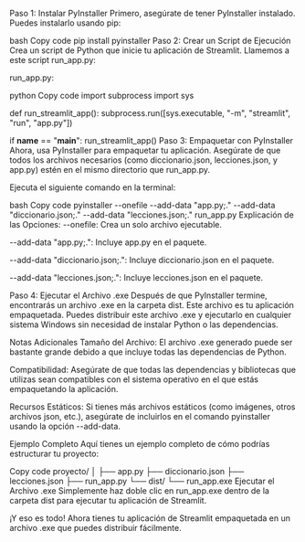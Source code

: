Paso 1: Instalar PyInstaller
Primero, asegúrate de tener PyInstaller instalado. Puedes instalarlo usando pip:

bash
Copy code
pip install pyinstaller
Paso 2: Crear un Script de Ejecución
Crea un script de Python que inicie tu aplicación de Streamlit. Llamemos a este script run_app.py:

run_app.py:

python
Copy code
import subprocess
import sys

def run_streamlit_app():
    subprocess.run([sys.executable, "-m", "streamlit", "run", "app.py"])

if __name__ == "__main__":
    run_streamlit_app()
Paso 3: Empaquetar con PyInstaller
Ahora, usa PyInstaller para empaquetar tu aplicación. Asegúrate de que todos los archivos necesarios (como diccionario.json, lecciones.json, y app.py) estén en el mismo directorio que run_app.py.

Ejecuta el siguiente comando en la terminal:

bash
Copy code
pyinstaller --onefile --add-data "app.py;." --add-data "diccionario.json;." --add-data "lecciones.json;." run_app.py
Explicación de las Opciones:
--onefile: Crea un solo archivo ejecutable.

--add-data "app.py;.": Incluye app.py en el paquete.

--add-data "diccionario.json;.": Incluye diccionario.json en el paquete.

--add-data "lecciones.json;.": Incluye lecciones.json en el paquete.

Paso 4: Ejecutar el Archivo .exe
Después de que PyInstaller termine, encontrarás un archivo .exe en la carpeta dist. Este archivo es tu aplicación empaquetada. Puedes distribuir este archivo .exe y ejecutarlo en cualquier sistema Windows sin necesidad de instalar Python o las dependencias.

Notas Adicionales
Tamaño del Archivo: El archivo .exe generado puede ser bastante grande debido a que incluye todas las dependencias de Python.

Compatibilidad: Asegúrate de que todas las dependencias y bibliotecas que utilizas sean compatibles con el sistema operativo en el que estás empaquetando la aplicación.

Recursos Estáticos: Si tienes más archivos estáticos (como imágenes, otros archivos json, etc.), asegúrate de incluirlos en el comando pyinstaller usando la opción --add-data.

Ejemplo Completo
Aquí tienes un ejemplo completo de cómo podrías estructurar tu proyecto:

Copy code
proyecto/
│
├── app.py
├── diccionario.json
├── lecciones.json
├── run_app.py
└── dist/
    └── run_app.exe
Ejecutar el Archivo .exe
Simplemente haz doble clic en run_app.exe dentro de la carpeta dist para ejecutar tu aplicación de Streamlit.

¡Y eso es todo! Ahora tienes tu aplicación de Streamlit empaquetada en un archivo .exe que puedes distribuir fácilmente.
